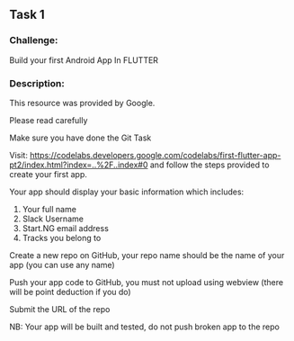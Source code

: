 ## Task 1

### Challenge: 
Build your first Android App In FLUTTER

### Description:
This resource was provided by Google.

Please read carefully

Make sure you have done the Git Task

Visit: https://codelabs.developers.google.com/codelabs/first-flutter-app-pt2/index.html?index=..%2F..index#0
and follow the steps provided to create your first app.

Your app should display your basic information which includes:
1. Your full name
2. Slack Username
3. Start.NG email address
4. Tracks you belong to

Create a new repo on GitHub, your repo name should be the name of your app (you can use any name)

Push your app code to GitHub, you must not upload using webview (there will be point deduction if you do)

Submit the URL of the repo

NB: Your app will be built and tested, do not push broken app to the repo


